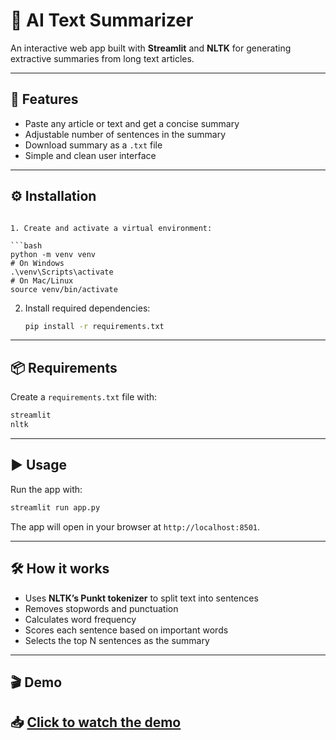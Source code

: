 # 📝 AI Text Summarizer

An interactive web app built with **Streamlit** and **NLTK** for generating extractive summaries from long text articles.

---

## 🚀 Features

* Paste any article or text and get a concise summary
* Adjustable number of sentences in the summary
* Download summary as a `.txt` file
* Simple and clean user interface

---

## ⚙️ Installation


   ```

1. Create and activate a virtual environment:

   ```bash
   python -m venv venv
   # On Windows
   .\venv\Scripts\activate
   # On Mac/Linux
   source venv/bin/activate
   ```

2. Install required dependencies:

   ```bash
   pip install -r requirements.txt
   ```

---

## 📦 Requirements

Create a `requirements.txt` file with:

```txt
streamlit
nltk
```

---

## ▶️ Usage

Run the app with:

```bash
streamlit run app.py
```

The app will open in your browser at `http://localhost:8501`.

---

## 🛠️ How it works

* Uses **NLTK’s Punkt tokenizer** to split text into sentences
* Removes stopwords and punctuation
* Calculates word frequency
* Scores each sentence based on important words
* Selects the top N sentences as the summary

---

## 🎬 Demo

📥 [Click to watch the demo](https://raw.githubusercontent.com/Bhoomika08-MAY/Source-hub-IT-2/main/assets/demo.mp4)
---


